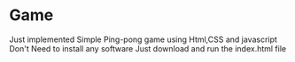 # Game
Just implemented Simple Ping-pong game using Html,CSS and javascript
Don't Need to install any software 
Just download and run the index.html file 


